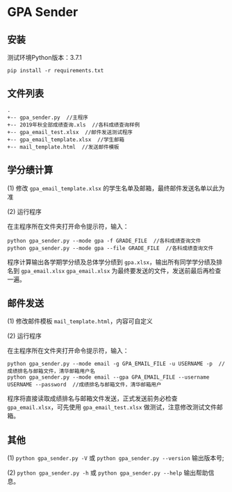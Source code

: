 # GPA Sender

## 安装

测试环境Python版本：3.7.1

```shell
pip install -r requirements.txt
```

## 文件列表

```
.
+-- gpa_sender.py  //主程序
+-- 2019年秋全部成绩查询.xls  //各科成绩查询样例
+-- gpa_email_test.xlsx  //邮件发送测试程序
+-- gpa_email_template.xlsx  //学生邮箱
+-- mail_template.html  //发送邮件模板
```

## 学分绩计算

(1) 修改 `gpa_email_template.xlsx` 的学生名单及邮箱，最终邮件发送名单以此为准

(2) 运行程序

在主程序所在文件夹打开命令提示符，输入：

```shell
python gpa_sender.py --mode gpa -f GRADE_FILE  //各科成绩查询文件
python gpa_sender.py --mode gpa --file GRADE_FILE  //各科成绩查询文件
```

程序计算输出各学期学分绩及总体学分绩到 `gpa.xlsx`，输出所有同学学分绩及排名到 `gpa_email.xlsx`
`gpa_email.xlsx` 为最终要发送的文件，发送前最后再检查一遍。

## 邮件发送

(1) 修改邮件模板 `mail_template.html`，内容可自定义

(2) 运行程序

在主程序所在文件夹打开命令提示符，输入：

```shell
python gpa_sender.py --mode email -g GPA_EMAIL_FILE -u USERNAME -p  //成绩排名与邮箱文件，清华邮箱用户名
python gpa_sender.py --mode email --gpa GPA_EMAIL_FILE --username USERNAME --password  //成绩排名与邮箱文件，清华邮箱用户
```

程序将直接读取成绩排名与邮箱文件发送，正式发送前务必检查 ```gpa_email.xlsx```，可先使用 ```gpa_email_test.xlsx``` 做测试，注意修改测试文件邮箱。

## 其他

(1) `python gpa_sender.py -V` 或 `python gpa_sender.py --version` 输出版本号;

(2) `python gpa_sender.py -h` 或 `python gpa_sender.py --help` 输出帮助信息。
